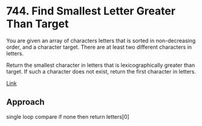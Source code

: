 # 744. Find Smallest Letter Greater Than Target

You are given an array of characters letters that is sorted in non-decreasing order, and a character target. There are at least two different characters in letters.

Return the smallest character in letters that is lexicographically greater than target. If such a character does not exist, return the first character in letters.

[Link](https://leetcode.com/problems/find-smallest-letter-greater-than-target/description/)

## Approach

single loop compare if none then return letters[0]